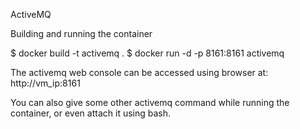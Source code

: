 ActiveMQ

Building and running the container

$ docker build -t activemq .
$ docker run -d -p 8161:8161 activemq

The activemq web console can be accessed using browser at:
http://vm_ip:8161

You can also give some other activemq command while running the container,
or even attach it using bash.
